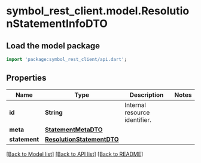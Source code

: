 # symbol_rest_client.model.ResolutionStatementInfoDTO

## Load the model package
```dart
import 'package:symbol_rest_client/api.dart';
```

## Properties
Name | Type | Description | Notes
------------ | ------------- | ------------- | -------------
**id** | **String** | Internal resource identifier. | 
**meta** | [**StatementMetaDTO**](StatementMetaDTO.md) |  | 
**statement** | [**ResolutionStatementDTO**](ResolutionStatementDTO.md) |  | 

[[Back to Model list]](../README.md#documentation-for-models) [[Back to API list]](../README.md#documentation-for-api-endpoints) [[Back to README]](../README.md)


